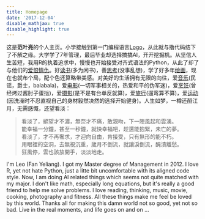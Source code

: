 ```yaml
---
title: Homepage
date: '2017-12-04'
disable_mathjax: true
disable_highlight: true
---
```


这是**范叶亮**的个人主页。小学接触到第一门编程语言[Logo](https://zh.wikipedia.org/zh-hans/Logo语言)，从此就与撸代码结下了不解之缘。大学学了7年管理，最后毕业却选择搞搞AI，开开挖掘机。从坚信人生苦短，我用R的执着追求中，慢慢也开始接受对齐式语法的Python，从此了却了与他们的[爱恨情仇](https://www.datacamp.com/community/tutorials/r-or-python-for-data-analysis)。好[读书](/cn/books/)(多为闲书)，善[思考](/categories/思考/)(没事乱想)，学了好多年[绘画](/categories/绘画/)，现在也就布个局，配个色还算略带美感。对美好的生活拥有无限的向往，爱[音乐](/categories/音乐/)(民谣，爵士，balabala)，爱[电影](/categories/电影/)(一切军事相关的，热爱和平的伪军迷)，爱[烹饪](/categories/烹饪/)(曾经烤过酱肘子蛋挞)，爱[摄影](/categories/摄影/)(是不是有台单反就算)，爱[旅行](/categories/旅行/)(遛弯算不算)，爱[运动](/categories/运动/)(因洗澡时不忍直视自己的身材毅然决然的选择开始健身)。人生如梦，一樽还酹江月，无需感慨，还望看淡：

> 看淡了，絕望才不濃，無奈才不痛，敢親吻，下一陣風起和雲湧。  
> 能幸福一分鐘，甚至一秒鐘，就快幸福吧，趁還能抱緊，未亡的夢。  
> 看淡了，才不再奢求，才迎向自由，肯接受，只有無形的能不朽。  
> 用眼裡的空洞，去無視沉重，歲月不倒流，就讓淚倒流，醃漬離愁。  
> 狂風停，雲也該放開手，淡淡地走。

I'm Leo (Fan Yeliang). I got my Master degree of Management in 2012. I love R, yet not hate Python, just a litte bit uncomfortable with its aligned code style. Now, I am doing AI related things which seems not quite matched with my major. I don't like math, especially long equations, but it's really a good friend to help me solve problems. I love reading, thinking, music, movie, cooking, photography and fitness. All these things make me feel be loved by this world. Thanks all for making this damn world not so good, yet not so bad. Live in the real moments, and life goes on and on ...
